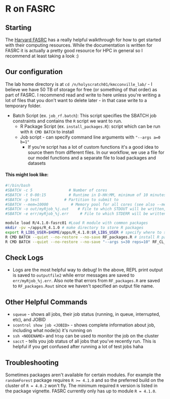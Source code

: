 # R on FASRC

## Starting
The [Harvard FASRC](https://docs.rc.fas.harvard.edu/kb/quickstart-guide/) has a really helpful walkthrough for how to get started with their computing resources. While the documentation is written for FASRC it is actually a pretty good resource for HPC in general so I recommend at least taking a look :) 



## Our configuration
The lab home directory is at `cd /n/holyscratch01/kmcconville_lab/` - I believe we have 50 TB of storage for free (or something of that order) as part of FASRC. I recommend read and write to here unless you're writing a lot of files that you don't want to delete later - in that case write to a temporary folder. 

 - Batch Script (ex. `job_rf.batch`): This script specifies the SBATCH job constraints and contains the `R` script we want to run.
    - R Package Script (ex. `install_packages.R`): script which can be run with `R CMD BATCH` to install 
    - Job script - can specify command line arguments with `"--args a=0 b=1"`
        - If you're script has a lot of custom functions it's a good idea to source them from different files. In our workflow, we use a file for our model functions and a separate file to load packages and datasets

#### This might look like:
```bash
#!/bin/bash
#SBATCH -c 5                # Number of cores
#SBATCH -t 0-00:15          # Runtime in D-HH:MM, minimum of 10 minutes
#SBATCH -p test           # Partition to submit to
#SBATCH --mem=10000          # Memory pool for all cores (see also --mem-per-cpu)
#SBATCH -o out/myRjob_%j.out    # File to which STDOUT will be written, %j inserts jobid
#SBATCH -e err/myRjob_%j.err     # File to which STDERR will be written, %j inserts jobid

module load R/4.1.0-fasrc01 #Load R module with common packages
mkdir -pv ~/apps/R_4.1.0 # make directory to store R packages
export R_LIBS_USER=$HOME/apps/R_4.1.0:$R_LIBS_USER # specify where to store packages
R CMD BATCH --quiet --no-restore --no-save RF_packages.R # install R packages if needed
R CMD BATCH --quiet --no-restore --no-save "--args s=30 reps=10" RF_CL_RUN02.R outputfile2 # run script
```


## Check Logs
 - Logs are the most helpful way to debug! In the above, REPL print output is saved to `outputfile2` while error messages are saved to `err/myRjob_%j.err`. Also note that errors from `RF_packages.R` are saved to `RF_packages.Rout` since we haven't specified an output file name. 

 ## Other Helpful Commands
   - `squeue` - shows all jobs, their job status (running, in queue, interrupted, etc), and JOBID
   - `scontrol show job <JOBID>` - shows complete information about job, including what node(s) it's running on
   - `ssh <NODENAME>` and `htop` can be used to monitor the job on the cluster 
   - `sacct` - tells you job status of all jobs that you've recently run. This is helpful if you get confused after running a lot of test jobs haha 


## Troubleshooting
Sometimes packages aren't available for certain modules. For example the `randomForest` package requires `R >= 4.1.0` and so the preferred build on the cluster of `R = 4.0.2` won't fly. The minimum required `R` version is listed in the package vignette. FASRC currently only has up to module `R = 4.1.0`.